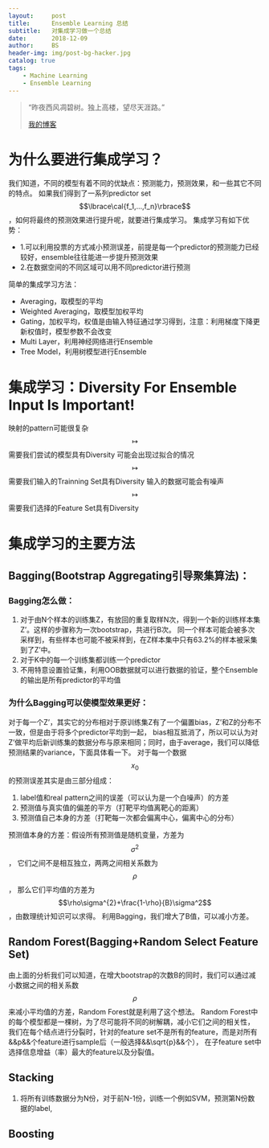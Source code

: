 ```yaml
---
layout:     post
title:      Ensemble Learning 总结
subtitle:   对集成学习做一个总结
date:       2018-12-09
author:     BS
header-img: img/post-bg-hacker.jpg
catalog: true
tags:
    - Machine Learning
    - Ensemble Learning
---
```



> “昨夜西风凋碧树。独上高楼，望尽天涯路。”
> 
> [我的博客](http://bishengsjtu.github.io)
>
> 

# 为什么要进行集成学习？
我们知道，不同的模型有着不同的优缺点：预测能力，预测效果，和一些其它不同的特点。
如果我们得到了一系列predictor set $$\lbrace\cal{f_1,...,f_n}\rbrace$$，如何将最终的预测效果进行提升呢，就要进行集成学习。
集成学习有如下优势：
- 1.可以利用投票的方式减小预测误差，前提是每一个predictor的预测能力已经较好，ensemble往往能进一步提升预测效果
- 2.在数据空间的不同区域可以用不同predictor进行预测

简单的集成学习方法：
- Averaging，取模型的平均
- Weighted Averaging，取模型加权平均
- Gating，加权平均，权值是由输入特征通过学习得到，注意：利用梯度下降更新权值时，模型参数不会改变
- Multi Layer，利用神经网络进行Ensemble
- Tree Model，利用树模型进行Ensemble

# 集成学习：**Diversity For Ensemble Input Is Important!**
映射的pattern可能很复杂$$\mapsto$$需要我们尝试的模型具有Diversity
可能会出现过拟合的情况$$\mapsto$$需要我们输入的Trainning Set具有Diversity
输入的数据可能会有噪声$$\mapsto$$需要我们选择的Feature Set具有Diversity

# 集成学习的主要方法
## Bagging(Bootstrap Aggregating引导聚集算法)：
### Bagging怎么做：
1. 对于由N个样本的训练集Z，有放回的重复取样N次，得到一个新的训练样本集Z’。这样的步骤称为一次bootstrap，共进行B次。
同一个样本可能会被多次采样到，有些样本也可能不被采样到，在Z样本集中只有63.2%的样本被采集到了Z’中。
2. 对于K中的每一个训练集都训练一个predictor
3. 不用特意设置验证集，利用OOB数据就可以进行数据的验证，整个Ensemble的输出是所有predictor的平均值

### 为什么Bagging可以使模型效果更好：
对于每一个Z’，其实它的分布相对于原训练集Z有了一个偏置bias，Z’和Z的分布不一致，但是由于将多个predictor平均到一起，
bias相互抵消了，所以可以认为对Z’做平均后新训练集的数据分布与原来相同；同时，由于average，我们可以降低预测结果的variance，下面具体看一下。
对于每一个数据$$x_0$$的预测误差其实是由三部分组成：
1. label值和real pattern之间的误差（可以认为是一个白噪声）的方差
2. 预测值与真实值的偏差的平方（打靶平均值离靶心的距离）
3. 预测值自己本身的方差（打靶每一次都会偏离中心，偏离中心的分布）

预测值本身的方差：假设所有预测值是随机变量，方差为$$\sigma^2$$，
它们之间不是相互独立，两两之间相关系数为$$\rho$$，
那么它们平均值的方差为$$\rho\sigma^{2}+\frac{1-\rho}{B}\sigma^2$$，由数理统计知识可以求得。
利用Bagging，我们增大了B值，可以减小方差。

## Random Forest(Bagging+Random Select Feature Set)
由上面的分析我们可以知道，在增大bootstrap的次数B的同时，我们可以通过减小数据之间的相关系数$$\rho$$来减小平均值的方差，Random Forest就是利用了这个想法。
Random Forest中的每个模型都是一棵树，为了尽可能将不同的树解耦，减小它们之间的相关性，
我们在每个结点进行分裂时，针对的feature set不是所有的feature，而是对所有&&p&&个feature进行sample后（一般选择&&\sqrt{p}&&个），
在子feature set中选择信息增益（率）最大的feature以及分裂值。

## Stacking
1. 将所有训练数据分为N份，对于前N-1份，训练一个例如SVM，预测第N份数据的label,

## Boosting


<head>
    <script src="https://cdn.mathjax.org/mathjax/latest/MathJax.js?config=TeX-AMS-MML_HTMLorMML" type="text/javascript"></script>
    <script type="text/x-mathjax-config">
        MathJax.Hub.Config({
            tex2jax: {
            skipTags: ['script', 'noscript', 'style', 'textarea', 'pre'],
            inlineMath: [['$','$']]
            }
        });
    </script>
</head>